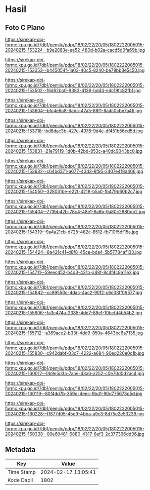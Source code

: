 # Hasil

## Foto C Plano

https://sirekap-obj-formc.kpu.go.id/7db1/pemilu/pdpr/18/02/22/20/05/1802222005015-20240215-153224--b9e2883e-ea52-480d-b02a-cacd5d0fa69b.jpg

https://sirekap-obj-formc.kpu.go.id/7db1/pemilu/pdpr/18/02/22/20/05/1802222005015-20240215-153353--b445054f-1a03-40c5-8240-be79bb3e5c50.jpg

https://sirekap-obj-formc.kpu.go.id/7db1/pemilu/pdpr/18/02/22/20/05/1802222005015-20240215-153502--f6d62ba0-9383-4139-bd44-edc19fc82fbf.jpg

https://sirekap-obj-formc.kpu.go.id/7db1/pemilu/pdpr/18/02/22/20/05/1802222005015-20240215-153604--bfc4e6a8-6abc-47a5-89f1-8adc0cbe7a46.jpg

https://sirekap-obj-formc.kpu.go.id/7db1/pemilu/pdpr/18/02/22/20/05/1802222005015-20240215-153718--bd8dac3b-427e-4978-9d4e-df451b56cd5d.jpg

https://sirekap-obj-formc.kpu.go.id/7db1/pemilu/pdpr/18/02/22/20/05/1802222005015-20240215-153831--21e79119-1d0b-42bd-853c-a40dc9043bc0.jpg

https://sirekap-obj-formc.kpu.go.id/7db1/pemilu/pdpr/18/02/22/20/05/1802222005015-20240215-153932--c64bd371-a677-43d3-8f95-2407e4f8a466.jpg

https://sirekap-obj-formc.kpu.go.id/7db1/pemilu/pdpr/18/02/22/20/05/1802222005015-20240215-154050--328031be-e22f-4218-b5a0-fb479b60b2c7.jpg

https://sirekap-obj-formc.kpu.go.id/7db1/pemilu/pdpr/18/02/22/20/05/1802222005015-20240215-155404--773bb42b-78c4-48e1-9a6b-9a80c2880db2.jpg

https://sirekap-obj-formc.kpu.go.id/7db1/pemilu/pdpr/18/02/22/20/05/1802222005015-20240215-154319--9a4a21cb-d725-482c-8512-fb710f5df15a.jpg

https://sirekap-obj-formc.kpu.go.id/7db1/pemilu/pdpr/18/02/22/20/05/1802222005015-20240215-154424--8a421c41-d8f8-45ce-bda4-5b57784af130.jpg

https://sirekap-obj-formc.kpu.go.id/7db1/pemilu/pdpr/18/02/22/20/05/1802222005015-20240215-154711--59eecd52-b4d3-431b-a48f-8c4f4c9a11e2.jpg

https://sirekap-obj-formc.kpu.go.id/7db1/pemilu/pdpr/18/02/22/20/05/1802222005015-20240215-154842--cc89550c-4dac-4ac2-90f2-c6c03ff09577.jpg

https://sirekap-obj-formc.kpu.go.id/7db1/pemilu/pdpr/18/02/22/20/05/1802222005015-20240215-155606--fa3c474a-2335-4dd7-89e1-10bcfd4b54b2.jpg

https://sirekap-obj-formc.kpu.go.id/7db1/pemilu/pdpr/18/02/22/20/05/1802222005015-20240215-155712--a369ace2-b33f-4dd9-850a-4643bc6a7135.jpg

https://sirekap-obj-formc.kpu.go.id/7db1/pemilu/pdpr/18/02/22/20/05/1802222005015-20240215-155830--c942dabf-03c7-4222-a684-90ed220e0c1b.jpg

https://sirekap-obj-formc.kpu.go.id/7db1/pemilu/pdpr/18/02/22/20/05/1802222005015-20240215-160012--0b9e5d3a-7aae-43a6-a252-c0e70d0d2ac4.jpg

https://sirekap-obj-formc.kpu.go.id/7db1/pemilu/pdpr/18/02/22/20/05/1802222005015-20240215-160119--80f4dd7b-359d-4eec-9bd1-90d775673d5d.jpg

https://sirekap-obj-formc.kpu.go.id/7db1/pemilu/pdpr/18/02/22/20/05/1802222005015-20240215-160228--f1877d05-45e9-4bba-a9c3-8d75e2e53239.jpg

https://sirekap-obj-formc.kpu.go.id/7db1/pemilu/pdpr/18/02/22/20/05/1802222005015-20240215-160338--00e60481-6880-4317-8ef3-2c377396dd06.jpg


## Metadata

| Key        | Value               |
| ---------- | ------------------- |
| Time Stamp | 2024-02-17 13:05:41 |
| Kode Dapil | 1802                |



